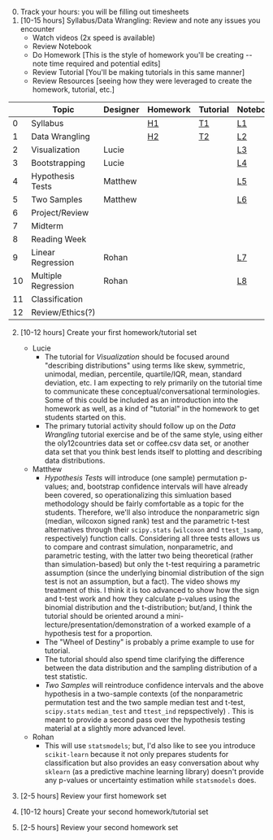 
0. Track your hours: you will be filling out timesheets
1. [10-15 hours] Syllabus/Data Wrangling: Review and note any issues you encounter
   - Watch videos (2x speed is available)
   - Review Notebook
   - Do Homework [This is the style of homework you'll be creating -- note time required and potential edits]
   - Review Tutorial [You'll be making tutorials in this same manner]
   - Review Resources [seeing how they were leveraged to create the homework, tutorial, etc.]

|       |Topic            |Designer|Homework                        |Tutorial                         |Notebook                         |Video|Resource|
|-------|-----------------|--------|--------------------------------|---------------------------------|---------------------------------|-----|--------|
|0      |Syllabus         |        |[H1](Homework/STA130_HW_1.ipynb)|[T1](Tutorial/STA130_TUT_1.ipynb)|[L1](STA130_F23_Syllabus.ipynb)  |     |[HW](https://jupyter.utoronto.ca/hub/user-redirect/git-pull?repo=https%3A%2F%2Fgithub.com%2FpointOfive%2FSTA130_ProblemSet1&urlpath=rstudio%2F&branch=main)/[Tut](https://github.com/quin97/STA130_M1_Tutorial)/[Slides](https://github.com/pointOfive/STA130_Week1_Slides)/[Demo](https://jupyter.utoronto.ca/hub/user-redirect/git-pull?repo=https%3A%2F%2Fgithub.com%2FpointOfive%2FSTA130_Week1_Demo&urlpath=rstudio%2F&branch=main)|
|1      |Data Wrangling   |        |[H2](Homework/STA130_HW_2.ipynb)|[T2](Tutorial/STA130_TUT_2.ipynb)|[L2](Lecture/STA130_F23_C2.ipynb)|[Part1](https://play.library.utoronto.ca/watch/a3702710d99a41aaea390d46a7349c88)/[Part2](https://play.library.utoronto.ca/watch/dfb0a58bbde24227f5cbdef92fbc7410)|[HW](https://jupyter.utoronto.ca/hub/user-redirect/git-pull?repo=https%3A%2F%2Fgithub.com%2FpointOfive%2FSTA130_ProblemSet3&urlpath=rstudio%2F&branch=main)/[Tut](https://github.com/quin97/STA130_M3_Tutorial)/[Slides](https://github.com/pointOfive/STA130_Week3_Slides)/[Demo](https://jupyter.utoronto.ca/hub/user-redirect/git-pull?repo=https%3A%2F%2Fgithub.com%2FpointOfive%2FSTA130_Week3_Demo&urlpath=rstudio%2F&branch=main)|
|2      |Visualization    |Lucie   |                                |                                 |[L3](Lecture/STA130_F23_C3.ipynb)|[Part1](https://play.library.utoronto.ca/watch/24fdc1887d20fabd6e9f6c3e69b41713)/[Part2](https://play.library.utoronto.ca/watch/db3d10389920a1b9b733e1fb16d37bd3) |[HW](https://jupyter.utoronto.ca/hub/user-redirect/git-pull?repo=https%3A%2F%2Fgithub.com%2FpointOfive%2FSTA130_ProblemSet2&urlpath=rstudio%2F&branch=main)/[Tut](https://github.com/quin97/STA130_M2_Tutorial)/[Slides](https://github.com/pointOfive/STA130_Week2_Slides)/[Demo](https://jupyter.utoronto.ca/hub/user-redirect/git-pull?repo=https%3A%2F%2Fgithub.com%2FpointOfive%2FSTA130_Week2_Demo&urlpath=rstudio%2F&branch=main)|
|3      |Bootstrapping    |Lucie   |                                |                                 |[L4](Lecture/STA130_F23_C4.ipynb)|[Part1](https://play.library.utoronto.ca/watch/1eb7ac073b3b0af6ac94f903abe6579a)/[Part2](https://play.library.utoronto.ca/watch/885af59f1afd4253f5ce6883808d465f)/[Part3](https://play.library.utoronto.ca/watch/2d6d1325d8e28111a9ab4c509e19dbde)|[HW](https://jupyter.utoronto.ca/hub/user-redirect/git-pull?repo=https%3A%2F%2Fgithub.com%2FpointOfive%2FSTA130_ProblemSet6&urlpath=rstudio%2F&branch=main)/[Tut](https://github.com/quin97/STA130_M6_Tutorial)/[Slides](https://github.com/pointOfive/STA130_Week6_Slides)/[Demo](https://jupyter.utoronto.ca/hub/user-redirect/git-pull?repo=https%3A%2F%2Fgithub.com%2FpointOfive%2FSTA130_Week6_Demo&urlpath=rstudio%2F&branch=main)|
|4      |Hypothesis Tests |Matthew |                                |                                 |[L5](Lecture/STA130_F23_C5_v2.ipynb)|[Part1](https://play.library.utoronto.ca/watch/35a2cd50dbd6b206bfb5d69143aabc90)/[Part2](https://play.library.utoronto.ca/watch/6753adabe22b8b3233fb069bdbe1592f)|[HW](https://jupyter.utoronto.ca/hub/user-redirect/git-pull?repo=https%3A%2F%2Fgithub.com%2FpointOfive%2FSTA130_ProblemSet45&urlpath=rstudio%2F&branch=main)/[Tut](https://github.com/quin97/STA130_M4.5_Tutorial)/[Slides](https://github.com/pointOfive/STA130_Week4_Slides)/[Demo](https://jupyter.utoronto.ca/hub/user-redirect/git-pull?repo=https%3A%2F%2Fgithub.com%2FpointOfive%2FSTA130_Week4_Demo&urlpath=rstudio%2F&branch=main)|
|5      |Two Samples      |Matthew |                                |                                 |[L6](Lecture/STA130_F23_C6_v2.ipynb)|[Part1](https://play.library.utoronto.ca/watch/d814dee41a7f31405b82399aa14ad95e)|See 3 and 4 Above|
|6      |Project/Review   |        |                                |                                 |                                 |
|7      |Midterm          |        |                                |                                 |                                 |
|8      |Reading Week     |        |                                |                                 |                                 |
|9      |Linear Regression|Rohan   |                                |                                 |[L7](Lecture/STA130_F23_C7.ipynb)|[Part1](https://play.library.utoronto.ca/watch/e2def08af14cde3302ce0d0060dcddb6)|[HW](https://jupyter.utoronto.ca/hub/user-redirect/git-pull?repo=https%3A%2F%2Fgithub.com%2FpointOfive%2FSTA130_ProblemSet7-Week8&urlpath=rstudio%2F&branch=main)/[Tut](https://github.com/quin97/STA130_M7_Tutorial)/[Slides](https://github.com/pointOfive/STA130_Week8_Slides)/[Demo](https://jupyter.utoronto.ca/hub/user-redirect/git-pull?repo=https%3A%2F%2Fgithub.com%2FpointOfive%2FSTA130_Week8_Demo&urlpath=rstudio%2F&branch=main)|
|10     |Multiple Regression|Rohan |                                |                                 |[L8](Lecture/STA130_F23_C8.ipynb)|[Part1](https://play.library.utoronto.ca/watch/ecd5fa36b839e1ac6d274ab21894e67a)|[HW](https://jupyter.utoronto.ca/hub/user-redirect/git-pull?repo=https%3A%2F%2Fgithub.com%2FpointOfive%2FSTA130_ProblemSet8-Week10&urlpath=rstudio%2F&branch=main)/[Tut](https://github.com/quin97/STA130_M8_Tutorial)/[Slides](https://github.com/pointOfive/STA130_Week10_Slides)/[Demo](https://jupyter.utoronto.ca/hub/user-redirect/git-pull?repo=https%3A%2F%2Fgithub.com%2FpointOfive%2FSTA130_Week10_Demo&urlpath=rstudio%2F&branch=main)|
|11     |Classification   |        |                                |                                 |                                 |
|12     |Review/Ethics(?) |        |                                |                                 |                                 |

2. [10-12 hours] Create your first homework/tutorial set
   - Lucie 
      - The tutorial for *Visualization* should be focused around "describing distributions" using terms like skew, symmetric, unimodal, median, percentile, quartile/IQR, mean, standard deviation, etc. I am expecting to rely primarily on the tutorial time to communicate these conceptual/conversational terminologies. Some of this could be included as an introduction into the homework as well, as a kind of "tutorial" in the homework to get students started on this.
      - The primary tutorial activity should follow up on the *Data Wrangling* tutorial exercise and be of the same style, using either the oly12countries data set or coffee.csv data set, or another data set that you think best lends itself to plotting and describing data distributions.
   - Matthew
      - *Hypothesis Tests* will introduce (one sample) permutation p-values; and, bootstrap confidence intervals will have already been covered, so operationalizing this simluation based methodology should be fairly comfortable as a topic for the students. Therefore, we'll also introduce the nonparametric sign (median, wilcoxon signed rank) test and the parametric t-test alternatives through their `scipy.stats` (`wilcoxon` and `ttest_1samp`, respectively) function calls. Considering all three tests allows us to compare and contrast simulation, nonparametric, and parametric testing, with the latter two being theoretical (rather than simulation-based) but only the t-test requiring a parametric assumption (since the underlying binomial distribution of the sign test is not an assumption, but a fact).  The video shows my treatment of this. I think it is too advanced to show how the sign and t-test work and how they calculate p-values using the binomial distribution and the t-distribution; but/and, I think the tutorial should be oriented around a mini-lecture/presentation/demonstration of a worked example of a hypothesis test for a proportion.
      - The "Wheel of Destiny" is probably a prime example to use for tutorial.
      - The tutorial should also spend time clarifying the difference between the data distribution and the sampling distribution of a test statistic.
      - *Two Samples* will reintroduce confidence intervals and the above hypothesis in a two-sample contexts (of the nonparametric permutation test and the two sample median test and t-test, `scipy.stats` `median_test` and `ttest_ind` repspectively) . This is meant to provide a second pass over the hypothesis testing material at a slightly more advanced level.
   - Rohan
      - This will use `statsmodels`; but, I'd also like to see you introduce `scikit-learn` because it not only prepares students for classification but also provides an easy conversation about why `sklearn` (as a predictive machine learning library) doesn't provide any p-values or uncertainty estimation while `statsmodels` does.

3. [2-5 hours] Review your first homework set
4. [10-12 hours] Create your second homework/tutorial set
5. [2-5 hours] Review your second homework set
